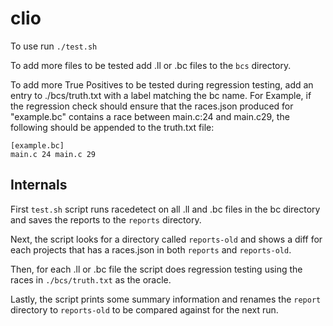 # clio

To use run `./test.sh`

To add more files to be tested add .ll or .bc files to the `bcs` directory.

To add more True Positives to be tested during regression testing, add an entry to ./bcs/truth.txt with a label matching the bc name.
For Example, if the regression check should ensure that the races.json produced for "example.bc" contains a race between main.c:24 and main.c29, the following should be appended to the truth.txt file:

```
[example.bc]
main.c 24 main.c 29
```

## Internals

First `test.sh` script runs racedetect on all .ll and .bc files in the bc directory and saves the reports to the `reports` directory.

Next, the script looks for a directory called `reports-old` and shows a diff for each projects that has a races.json in both `reports` and `reports-old`.

Then, for each .ll or .bc file the script does regression testing using the races in `./bcs/truth.txt` as the oracle.

Lastly, the script prints some summary information and renames the `report` directory to `reports-old` to be compared against for the next run.
